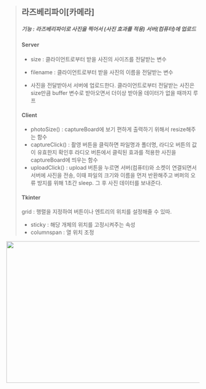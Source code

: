 > ## 라즈베리파이[카메라]
> ##### 기능 : 라즈베리파이로 사진을 찍어서 (사진 효과를 적용) 서버(컴퓨터)에 업로드
> 
> #### Server
> * size : 클라이언트로부터 받을 사진의 사이즈를 전달받는 변수
> + filename : 클라이언트로부터 받을 사진의 이름을 전달받는 변수
> - 사진을 전달받아서 서버에 업로드한다.
> 클라이언트로부터 전달받는 사진은 size만큼 buffer 변수로 받아오면서 더이상 받아올 데이터가 없을 때까지 루프
>
> #### Client
> * photoSize() : captureBoard에 보기 편하게 출력하기 위해서 resize해주는 함수
> * captureClick() : 촬영 버튼을 클릭하면 파일명과 폴더명, 라디오 버튼의 값이 유효한지 확인후 라디오 버튼에서 클릭된 효과를 적용한 사진을 captureBoard에 띄우는 함수
> * uploadClick() : upload 버튼을 누르면 서버(컴퓨터)와 소켓이 연결되면서 서버에 사진을 전송, 이때 파일의 크기와 이름을 먼저 반환해주고 버퍼의 오류 방지를 위해 1초간 sleep. 그 후 사진 데이터를 보내준다.
>
> #### Tkinter
> grid : 행렬을 지정하여 버튼이나 엔트리의 위치를 설정해줄 수 있따.
>  * sticky : 해당 개체의 위치를 고정시켜주는 속성
>  * columnspan : 열 위치 조정
<img src="/client_ui.PNG"  width="700" height="370">
